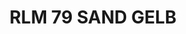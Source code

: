 ---
layout: product
title: "RLM 79 SAND GELB"
price: "300" 
desc: "Akrilna boja 17mL"
img_path: "/assets/img/A.MIG-0222.webp"
brand: "AMMO"
available: true
special_offer: false
new: false
soon: false
cat: "020000"
subcat: "020100"
subsubcat: "020101"
sifra: "A.MIG-0222"
popular: false
spec: false
---
